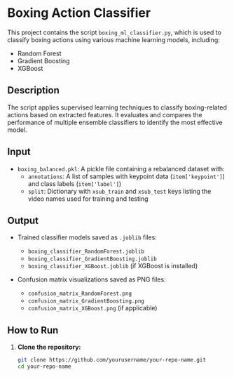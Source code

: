 # Boxing Action Classifier

This project contains the script `boxing_ml_classifier.py`, which is used to classify boxing actions using various machine learning models, including:

- Random Forest
- Gradient Boosting
- XGBoost

## Description

The script applies supervised learning techniques to classify boxing-related actions based on extracted features. It evaluates and compares the performance of multiple ensemble classifiers to identify the most effective model.

## Input

- `boxing_balanced.pkl`: A pickle file containing a rebalanced dataset with:
  - `annotations`: A list of samples with keypoint data (`item['keypoint']`) and class labels (`item['label']`)
  - `split`: Dictionary with `xsub_train` and `xsub_test` keys listing the video names used for training and testing

## Output

- Trained classifier models saved as `.joblib` files:
  - `boxing_classifier_RandomForest.joblib`
  - `boxing_classifier_GradientBoosting.joblib`
  - `boxing_classifier_XGBoost.joblib` (if XGBoost is installed)

- Confusion matrix visualizations saved as PNG files:
  - `confusion_matrix_RandomForest.png`
  - `confusion_matrix_GradientBoosting.png`
  - `confusion_matrix_XGBoost.png` (if applicable)

## How to Run

1. **Clone the repository:**
   ```bash
   git clone https://github.com/yourusername/your-repo-name.git
   cd your-repo-name
